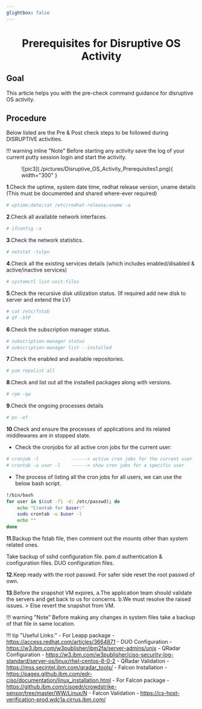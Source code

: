 ```yaml
---
glightbox: false
---
```


<h1 align="center">Prerequisites for Disruptive OS Activity</h1>

## Goal

This article helps you with the pre-check command guidance for disruptive OS activity.

## Procedure

Below listed are the Pre & Post check steps to be followed during DISRUPTIVE activities.

!!! warning inline "Note"
    Before starting any activity save the log of your current putty session login
    and start the activity.
<figure markdown="span">
  ![pic3](./pictures/Disruptive_OS_Activity_Prerequisites1.png){ width="300" }
</figure>

**1**.Check the uptime, system date time, redhat release version, uname details (This must be documented and shared where-ever required)

```bash
# uptime;date;cat /etc/redhat-release;uname -a
```

**2**.Check all available network interfaces.

```bash
# ifconfig -a
```

**3**.Check the network statistics.

```bash
# netstat -tulpn
```

**4**.Check all the existing services details (which includes enabled/disabled & active/inactive services)

```bash
# systemctl list-unit-files
```

**5**.Check the recursive disk utilization status. (If required add new disk to server and extend the LV)

```bash
# cat /etc/fstab
# df -hTP
```

**6**.Check the subscription manager status.

```bash
# subscription-manager status
# subscription-manager list --installed
```

**7**.Check the enabled and available repositories.

```bash
# yum repolist all 
```

**8**.Check and list out all the installed packages along with versions.

```bash
# rpm -qa
```

**9**.Check the ongoing processes details

```bash
# ps -ef
```

**10**.Check and ensure the processes of applications and its related middlewares are in stopped state.

- Check the cronjobs for all active cron jobs for the current user:

```bash
# cronjob -l            ------> active cron jobs for the current user
# crontab -u user -l    ------> show cron jobs for a specific user
```

- The process of listing all the cron jobs for all users, we can use the below bash script.

```bash
!/bin/bash
for user in $(cut -f1 -d: /etc/passwd); do
    echo "Crontab for $user:"
    sudo crontab -u $user -l
    echo ""
done
```

**11**.Backup the fstab file, then comment out the mounts other than system related ones.

Take backup of
                sshd configuration file.
                pam.d authentication & configuration files.
                DUO configuration files.

**12**.Keep ready with the root passwd. For safer side reset the root passwd of own.

**13**.Before the snapshot VM expires,
    a.The application team should validate the servers and get back to us for concerns.
    b.We must resolve the raised issues.
    > Else revert the snapshot from VM.

!!! warning "Note"
    Before making any changes in system files take a backup of that file in same location.

!!! tip "Useful Links:"
    - For Leapp package - <https://access.redhat.com/articles/3664871>
    - DUO Configuration - <https://w3.ibm.com/w3publisher/ibm2fa/server-admins/unix>
    - QRadar Configuration - <https://w3.ibm.com/w3publisher/ciso-security-log-standard/server-os/linux/rhel-centos-8-0-2>
    - QRadar Validation - <https://mss.secintel.ibm.com/qradar_tools/>
    - Falcon Installation - <https://pages.github.ibm.com/edr-ciso/documentation/linux_installation.html>
    - For Falcon package - <https://github.ibm.com/cisoedr/crowdstrike-sensor/tree/master/WW/Linux/N>
    - Falcon Validation - <https://cs-host-verification-prod.wdc1a.cirrus.ibm.com/>
